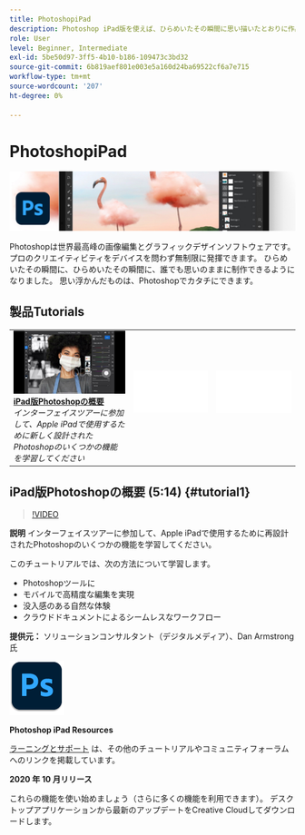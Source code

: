 ```yaml
---
title: PhotoshopiPad
description: Photoshop iPad版を使えば、ひらめいたその瞬間に思い描いたとおりに作品を制作できます
role: User
level: Beginner, Intermediate
exl-id: 5be50d97-3ff5-4b10-b186-109473c3bd32
source-git-commit: 6b819aef801e003e5a160d24ba69522cf6a7e715
workflow-type: tm+mt
source-wordcount: '207'
ht-degree: 0%

---
```


# PhotoshopiPad

![チュートリアルヒーロー画像](../assets/PSoniPad.jpg)

Photoshopは世界最高峰の画像編集とグラフィックデザインソフトウェアです。プロのクリエイティビティをデバイスを問わず無制限に発揮できます。 ひらめいたその瞬間に、ひらめいたその瞬間に、誰でも思いのままに制作できるようになりました。 思い浮かんだものは、Photoshopでカタチにできます。

## 製品Tutorials

<table style="table-layout:fixed">
<tr>
 <td>
   <a href="photoshopipad.md#tutorial1">
      <img alt="iPad版Photoshopの概要" src="../assets/PSiPad_thumbnail.jpg" />
   </a>
    <div>
   <a href="photoshopipad.md#tutorial1"><strong>iPad版Photoshopの概要</strong></a>
    </div>
    <em>インターフェイスツアーに参加して、Apple iPadで使用するために新しく設計されたPhotoshopのいくつかの機能を学習してください</em>
    <br>
  </td>
  <td>
    <img alt="スペーサー" src="../assets/Whitespacer.png" />
    <div>
    <br>
  </td>
  <td>
    <img alt="スペーサー" src="../assets/Whitespacer.png" />
    <div>
    <br>
  </td>
</tr>
</table>

## iPad版Photoshopの概要 (5:14) {#tutorial1}

>[!VIDEO](https://video.tv.adobe.com/v/326899?hidetitle=true)

**説明**
インターフェイスツアーに参加して、Apple iPadで使用するために再設計されたPhotoshopのいくつかの機能を学習してください。

このチュートリアルでは、次の方法について学習します。
* Photoshopツールに
* モバイルで高精度な編集を実現
* 没入感のある自然な体験
* クラウドドキュメントによるシームレスなワークフロー

**提供元：**
ソリューションコンサルタント（デジタルメディア）、Dan Armstrong 氏

![PhotoshopiPadロゴ](../assets/ps_appicon_96.png)

**Photoshop iPad Resources**

[ラーニングとサポート](https://helpx.adobe.com/support/photoshop.html) は、その他のチュートリアルやコミュニティフォーラムへのリンクを掲載しています。

**2020 年 10 月リリース**

これらの機能を使い始めましょう（さらに多くの機能を利用できます）。 デスクトップアプリケーションから最新のアップデートをCreative Cloudしてダウンロードします。
